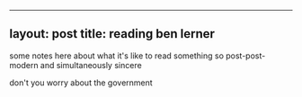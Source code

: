 
---
layout: post
title: reading ben lerner
---

some notes here about what it's like to read something so post-post-modern and simultaneously sincere

don't you worry about the government
